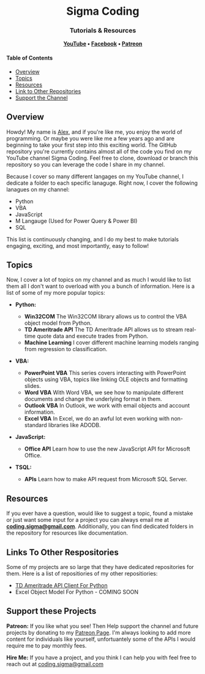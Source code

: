 <h1 align="center">
	Sigma Coding
</h1>

<h3 align="center">
	Tutorials & Resources
</h3>

<p align="center">
	<strong>
		<a href="https://www.youtube.com/c/SigmaCoding">YouTube</a>
		•
		<a href="https://www.facebook.com/codingsigma">Facebook</a>
		•
		<a href="https://www.patreon.com/sigmacoding">Patreon</a>
	</strong>
</p>

#### Table of Contents

*   [Overview](#overview)
*   [Topics](#topics)
*   [Resources](#resources)
*   [Link to Other Repositories](#link-to-other-repositories)
*   [Support the Channel](#support-the-channel)

## Overview

Howdy! My name is [Alex](https://www.linkedin.com/in/alex-reed/), and if you're like me, you enjoy the world of programming. Or maybe you were like me a few years ago and are beginning to take your first step into this exciting world. The GitHub repository you're currently contains almost all of the code you find on my YouTube channel Sigma Coding. Feel free to clone, download or branch this repository so you can leverage the code I share in my channel.

Because I cover so many different langages on my YouTube channel, I dedicate a folder to each specific lanaguge. Right now, I cover the following lanagues on my channel:

* Python
* VBA
* JavaScript
* M Langauge (Used for Power Query & Power BI)
* SQL

This list is continuously changing, and I do my best to make tutorials engaging, exciting, and most importantly, easy to follow!

## Topics

Now, I cover a lot of topics on my channel and as much I would like to list them all I don't want to overload with you a bunch of information. Here is a list of some of my more popular topics:

* **Python:**
	* **Win32COM** The Win32COM library allows us to control the VBA object model from Python.
	* **TD Ameritrade API** The TD Ameritrade API allows us to stream real-time quote data and execute trades from Python.
	* **Machine Learning** I cover different machine learning models ranging from regression to classification.

* **VBA:**
	* **PowerPoint VBA** This series covers interacting with PowerPoint objects using VBA, topics like linking OLE objects and formatting slides.
	* **Word VBA** With Word VBA, we see how to manipulate different documents and change the underlying format in them.
	* **Outlook VBA** In Outlook, we work with email objects and account information.
	* **Excel VBA** In Excel, we do an awful lot even working with non-standard libraries like ADODB.

* **JavaScript:**
	* **Office API** Learn how to use the new JavaScript API for Microsoft Office.

* **TSQL:**
	* **APIs** Learn how to make API request from Microsoft SQL Server.

## Resources

If you ever have a question, would like to suggest a topic, found a mistake or just want some input for a project you can always email me at **coding.sigma@gmail.com**. Additionally, you can find dedicated folders in the repository for resources like documentation.

## Links To Other Respositories

Some of my projects are so large that they have dedicated repositories for them. Here is a list of repositiories of my other repositiories:

* [TD Ameritrade API Client For Python](https://github.com/areed1192/td-ameritrade-python-api)
* Excel Object Model For Python - COMING SOON

## Support these Projects

**Patreon:**
If you like what you see! Then Help support the channel and future projects by donating to my [Patreon Page](https://www.patreon.com/sigmacoding). I'm always looking to add more content for individuals like yourself, unfortuantely some of the APIs I would require me to pay monthly fees.

**Hire Me:**
If you have a project, and you think I can help you with feel free to reach out at coding.sigma@gmail.com
